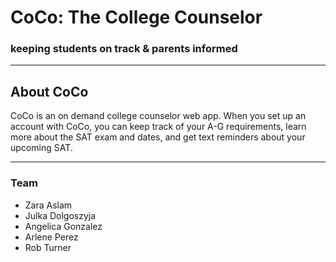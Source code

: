 # CoCo: The College Counselor
### keeping students on track & parents informed

----
## About CoCo
CoCo is an on demand college counselor web app. When you set up an account with CoCo, you can keep track of your A-G requirements, learn more about the SAT exam and dates, and get text reminders about your upcoming SAT.

----
### Team
* Zara Aslam
* Julka Dolgoszyja
* Angelica Gonzalez
* Arlene Perez
* Rob Turner

